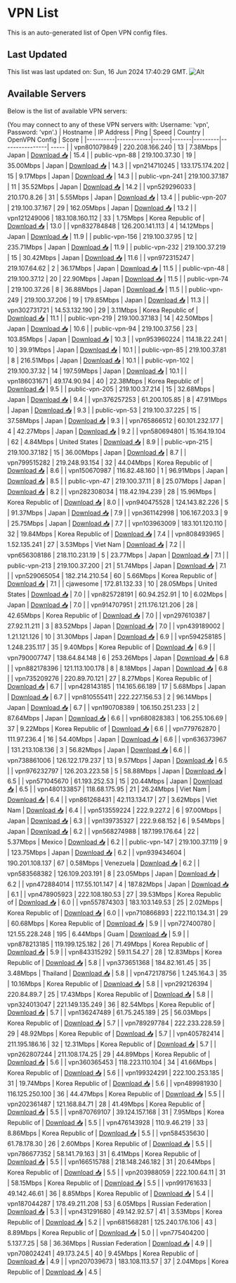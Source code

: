 # VPN List

This is an auto-generated list of Open VPN config files.

## Last Updated

This list was last updated on: Sun, 16 Jun 2024 17:40:29 GMT.
![Alt](https://repobeats.axiom.co/api/embed/186b98318ef1479477931607c1ad7d823f12451f.svg "Repobeats analytics image")

## Available Servers

Below is the list of available VPN servers:

(You may connect to any of these VPN servers with: Username: 'vpn', Password: 'vpn'.)
| Hostname | IP Address | Ping | Speed | Country | OpenVPN Config | Score |
|----------|------------|------|-------|---------|----------------| ----- |
| vpn801079849 | 220.208.166.240 | 13 | 7.38Mbps | Japan | [Download 📥](./configs/server_0_JP.ovpn) | 15.4 |
| public-vpn-88 | 219.100.37.30 | 19 | 35.00Mbps | Japan | [Download 📥](./configs/server_1_JP.ovpn) | 14.3 |
| vpn214710245 | 133.175.174.202 | 15 | 9.17Mbps | Japan | [Download 📥](./configs/server_2_JP.ovpn) | 14.3 |
| public-vpn-241 | 219.100.37.187 | 11 | 35.52Mbps | Japan | [Download 📥](./configs/server_3_JP.ovpn) | 14.2 |
| vpn529296033 | 210.170.8.26 | 31 | 5.55Mbps | Japan | [Download 📥](./configs/server_4_JP.ovpn) | 13.4 |
| public-vpn-207 | 219.100.37.167 | 29 | 162.05Mbps | Japan | [Download 📥](./configs/server_5_JP.ovpn) | 13.2 |
| vpn121249006 | 183.108.160.112 | 33 | 1.75Mbps | Korea Republic of | [Download 📥](./configs/server_6_KR.ovpn) | 13.0 |
| vpn832784848 | 126.200.141.113 | 4 | 14.12Mbps | Japan | [Download 📥](./configs/server_7_JP.ovpn) | 11.9 |
| public-vpn-156 | 219.100.37.95 | 12 | 235.71Mbps | Japan | [Download 📥](./configs/server_8_JP.ovpn) | 11.9 |
| public-vpn-232 | 219.100.37.219 | 15 | 30.42Mbps | Japan | [Download 📥](./configs/server_9_JP.ovpn) | 11.6 |
| vpn972315247 | 219.107.64.62 | 2 | 36.17Mbps | Japan | [Download 📥](./configs/server_10_JP.ovpn) | 11.5 |
| public-vpn-48 | 219.100.37.12 | 20 | 22.90Mbps | Japan | [Download 📥](./configs/server_11_JP.ovpn) | 11.5 |
| public-vpn-74 | 219.100.37.26 | 8 | 36.88Mbps | Japan | [Download 📥](./configs/server_12_JP.ovpn) | 11.5 |
| public-vpn-249 | 219.100.37.206 | 19 | 179.85Mbps | Japan | [Download 📥](./configs/server_13_JP.ovpn) | 11.3 |
| vpn302731721 | 14.53.132.190 | 29 | 3.11Mbps | Korea Republic of | [Download 📥](./configs/server_14_KR.ovpn) | 11.1 |
| public-vpn-219 | 219.100.37.183 | 14 | 42.50Mbps | Japan | [Download 📥](./configs/server_15_JP.ovpn) | 10.6 |
| public-vpn-94 | 219.100.37.56 | 23 | 103.85Mbps | Japan | [Download 📥](./configs/server_16_JP.ovpn) | 10.3 |
| vpn953960224 | 114.18.22.241 | 10 | 39.91Mbps | Japan | [Download 📥](./configs/server_17_JP.ovpn) | 10.1 |
| public-vpn-85 | 219.100.37.81 | 8 | 216.51Mbps | Japan | [Download 📥](./configs/server_18_JP.ovpn) | 10.1 |
| public-vpn-102 | 219.100.37.32 | 14 | 197.59Mbps | Japan | [Download 📥](./configs/server_19_JP.ovpn) | 10.1 |
| vpn186031671 | 49.174.90.94 | 40 | 22.38Mbps | Korea Republic of | [Download 📥](./configs/server_20_KR.ovpn) | 9.5 |
| public-vpn-205 | 219.100.37.214 | 15 | 32.68Mbps | Japan | [Download 📥](./configs/server_21_JP.ovpn) | 9.4 |
| vpn376257253 | 61.200.105.85 | 8 | 47.91Mbps | Japan | [Download 📥](./configs/server_22_JP.ovpn) | 9.3 |
| public-vpn-53 | 219.100.37.225 | 15 | 37.58Mbps | Japan | [Download 📥](./configs/server_23_JP.ovpn) | 9.3 |
| vpn765866512 | 60.101.232.177 | 4 | 42.27Mbps | Japan | [Download 📥](./configs/server_24_JP.ovpn) | 9.2 |
| vpn580694801 | 15.164.19.104 | 62 | 4.84Mbps | United States | [Download 📥](./configs/server_25_US.ovpn) | 8.9 |
| public-vpn-215 | 219.100.37.182 | 15 | 36.00Mbps | Japan | [Download 📥](./configs/server_26_JP.ovpn) | 8.7 |
| vpn799515282 | 219.248.93.154 | 32 | 44.04Mbps | Korea Republic of | [Download 📥](./configs/server_27_KR.ovpn) | 8.6 |
| vpn150670987 | 116.82.48.160 | 1 | 96.91Mbps | Japan | [Download 📥](./configs/server_28_JP.ovpn) | 8.5 |
| public-vpn-47 | 219.100.37.11 | 8 | 25.07Mbps | Japan | [Download 📥](./configs/server_29_JP.ovpn) | 8.2 |
| vpn282308034 | 118.42.194.239 | 28 | 15.96Mbps | Korea Republic of | [Download 📥](./configs/server_30_KR.ovpn) | 8.0 |
| vpn940475528 | 124.143.82.226 | 5 | 91.37Mbps | Japan | [Download 📥](./configs/server_31_JP.ovpn) | 7.9 |
| vpn361142998 | 106.167.203.3 | 9 | 25.75Mbps | Japan | [Download 📥](./configs/server_32_JP.ovpn) | 7.7 |
| vpn103963009 | 183.101.120.110 | 32 | 19.84Mbps | Korea Republic of | [Download 📥](./configs/server_33_KR.ovpn) | 7.4 |
| vpn808493965 | 1.52.135.241 | 27 | 3.53Mbps | Viet Nam | [Download 📥](./configs/server_34_VN.ovpn) | 7.2 |
| vpn656308186 | 218.110.231.19 | 5 | 23.77Mbps | Japan | [Download 📥](./configs/server_35_JP.ovpn) | 7.1 |
| public-vpn-213 | 219.100.37.200 | 21 | 51.74Mbps | Japan | [Download 📥](./configs/server_36_JP.ovpn) | 7.1 |
| vpn529065054 | 182.214.210.54 | 60 | 5.66Mbps | Korea Republic of | [Download 📥](./configs/server_37_KR.ovpn) | 7.1 |
| cjawesome | 172.81.132.33 | 10 | 28.05Mbps | United States | [Download 📥](./configs/server_38_US.ovpn) | 7.0 |
| vpn825728191 | 60.94.252.91 | 10 | 6.02Mbps | Japan | [Download 📥](./configs/server_39_JP.ovpn) | 7.0 |
| vpn914707951 | 211.176.121.206 | 28 | 42.65Mbps | Korea Republic of | [Download 📥](./configs/server_40_KR.ovpn) | 7.0 |
| vpn297610387 | 27.92.11.211 | 3 | 83.52Mbps | Japan | [Download 📥](./configs/server_41_JP.ovpn) | 7.0 |
| vpn439189002 | 1.21.121.126 | 10 | 31.30Mbps | Japan | [Download 📥](./configs/server_42_JP.ovpn) | 6.9 |
| vpn594258185 | 1.248.235.117 | 35 | 9.40Mbps | Korea Republic of | [Download 📥](./configs/server_43_KR.ovpn) | 6.9 |
| vpn790007747 | 138.64.84.148 | 6 | 253.26Mbps | Japan | [Download 📥](./configs/server_44_JP.ovpn) | 6.8 |
| vpn882178396 | 121.113.100.178 | 8 | 8.18Mbps | Japan | [Download 📥](./configs/server_45_JP.ovpn) | 6.8 |
| vpn735209276 | 220.89.70.121 | 27 | 8.27Mbps | Korea Republic of | [Download 📥](./configs/server_46_KR.ovpn) | 6.7 |
| vpn428143185 | 114.165.66.189 | 17 | 5.68Mbps | Japan | [Download 📥](./configs/server_47_JP.ovpn) | 6.7 |
| vpn810555411 | 222.227.156.53 | 2 | 96.14Mbps | Japan | [Download 📥](./configs/server_48_JP.ovpn) | 6.7 |
| vpn190708389 | 106.150.251.233 | 2 | 87.64Mbps | Japan | [Download 📥](./configs/server_49_JP.ovpn) | 6.6 |
| vpn680828383 | 106.255.106.69 | 37 | 9.22Mbps | Korea Republic of | [Download 📥](./configs/server_50_KR.ovpn) | 6.6 |
| vpn779762870 | 111.97.236.4 | 16 | 54.40Mbps | Japan | [Download 📥](./configs/server_51_JP.ovpn) | 6.6 |
| vpn636373967 | 131.213.108.136 | 3 | 56.82Mbps | Japan | [Download 📥](./configs/server_52_JP.ovpn) | 6.6 |
| vpn738861006 | 126.122.179.237 | 13 | 9.57Mbps | Japan | [Download 📥](./configs/server_53_JP.ovpn) | 6.5 |
| vpn976232797 | 126.203.223.58 | 5 | 58.88Mbps | Japan | [Download 📥](./configs/server_54_JP.ovpn) | 6.5 |
| vpn571045670 | 61.193.252.53 | 15 | 20.44Mbps | Japan | [Download 📥](./configs/server_55_JP.ovpn) | 6.5 |
| vpn480133857 | 118.68.175.95 | 21 | 26.24Mbps | Viet Nam | [Download 📥](./configs/server_56_VN.ovpn) | 6.4 |
| vpn861268431 | 42.113.134.17 | 27 | 3.62Mbps | Viet Nam | [Download 📥](./configs/server_57_VN.ovpn) | 6.4 |
| vpn513559224 | 222.9.227.2 | 6 | 97.00Mbps | Japan | [Download 📥](./configs/server_58_JP.ovpn) | 6.3 |
| vpn139735327 | 222.9.68.152 | 6 | 9.54Mbps | Japan | [Download 📥](./configs/server_59_JP.ovpn) | 6.2 |
| vpn568274988 | 187.199.176.64 | 22 | 5.37Mbps | Mexico | [Download 📥](./configs/server_60_MX.ovpn) | 6.2 |
| public-vpn-147 | 219.100.37.119 | 9 | 123.75Mbps | Japan | [Download 📥](./configs/server_61_JP.ovpn) | 6.2 |
| vpn939434604 | 190.201.108.137 | 67 | 0.58Mbps | Venezuela | [Download 📥](./configs/server_62_VE.ovpn) | 6.2 |
| vpn583568382 | 126.109.203.191 | 8 | 23.05Mbps | Japan | [Download 📥](./configs/server_63_JP.ovpn) | 6.2 |
| vpn472884014 | 117.55.101.147 | 4 | 187.82Mbps | Japan | [Download 📥](./configs/server_64_JP.ovpn) | 6.1 |
| vpn478905923 | 222.108.180.53 | 27 | 39.53Mbps | Korea Republic of | [Download 📥](./configs/server_65_KR.ovpn) | 6.0 |
| vpn557874303 | 183.103.149.53 | 25 | 2.02Mbps | Korea Republic of | [Download 📥](./configs/server_66_KR.ovpn) | 6.0 |
| vpn710866893 | 222.110.134.31 | 29 | 60.68Mbps | Korea Republic of | [Download 📥](./configs/server_67_KR.ovpn) | 5.9 |
| vpn727400780 | 121.55.228.248 | 195 | 6.44Mbps | Guam | [Download 📥](./configs/server_68_GU.ovpn) | 5.9 |
| vpn878213185 | 119.199.125.182 | 26 | 71.49Mbps | Korea Republic of | [Download 📥](./configs/server_69_KR.ovpn) | 5.9 |
| vpn843315292 | 59.11.54.27 | 28 | 12.83Mbps | Korea Republic of | [Download 📥](./configs/server_70_KR.ovpn) | 5.8 |
| vpn373651368 | 184.82.161.45 | 35 | 3.48Mbps | Thailand | [Download 📥](./configs/server_71_TH.ovpn) | 5.8 |
| vpn472178756 | 1.245.164.3 | 35 | 10.16Mbps | Korea Republic of | [Download 📥](./configs/server_72_KR.ovpn) | 5.8 |
| vpn292126394 | 220.84.89.7 | 25 | 17.43Mbps | Korea Republic of | [Download 📥](./configs/server_73_KR.ovpn) | 5.8 |
| vpn324013047 | 221.149.135.249 | 36 | 82.54Mbps | Korea Republic of | [Download 📥](./configs/server_74_KR.ovpn) | 5.7 |
| vpn136247489 | 61.75.245.189 | 25 | 56.03Mbps | Korea Republic of | [Download 📥](./configs/server_75_KR.ovpn) | 5.7 |
| vpn789297784 | 222.233.228.59 | 29 | 48.92Mbps | Korea Republic of | [Download 📥](./configs/server_76_KR.ovpn) | 5.7 |
| vpn405782414 | 211.195.186.16 | 32 | 12.31Mbps | Korea Republic of | [Download 📥](./configs/server_77_KR.ovpn) | 5.7 |
| vpn262807244 | 211.108.174.25 | 29 | 44.89Mbps | Korea Republic of | [Download 📥](./configs/server_78_KR.ovpn) | 5.6 |
| vpn360365453 | 118.223.110.104 | 34 | 41.66Mbps | Korea Republic of | [Download 📥](./configs/server_79_KR.ovpn) | 5.6 |
| vpn199324291 | 222.100.253.185 | 31 | 19.74Mbps | Korea Republic of | [Download 📥](./configs/server_80_KR.ovpn) | 5.6 |
| vpn489981930 | 116.125.250.100 | 36 | 44.47Mbps | Korea Republic of | [Download 📥](./configs/server_81_KR.ovpn) | 5.5 |
| vpn202361487 | 121.168.84.71 | 28 | 41.49Mbps | Korea Republic of | [Download 📥](./configs/server_82_KR.ovpn) | 5.5 |
| vpn870769107 | 39.124.157.168 | 31 | 7.95Mbps | Korea Republic of | [Download 📥](./configs/server_83_KR.ovpn) | 5.5 |
| vpn476143928 | 110.9.46.219 | 33 | 8.86Mbps | Korea Republic of | [Download 📥](./configs/server_84_KR.ovpn) | 5.5 |
| vpn584535630 | 61.78.178.30 | 26 | 2.60Mbps | Korea Republic of | [Download 📥](./configs/server_85_KR.ovpn) | 5.5 |
| vpn786677352 | 58.141.79.163 | 31 | 6.41Mbps | Korea Republic of | [Download 📥](./configs/server_86_KR.ovpn) | 5.5 |
| vpn166515788 | 218.148.246.182 | 31 | 20.64Mbps | Korea Republic of | [Download 📥](./configs/server_87_KR.ovpn) | 5.5 |
| vpn203988059 | 222.100.64.11 | 31 | 58.15Mbps | Korea Republic of | [Download 📥](./configs/server_88_KR.ovpn) | 5.5 |
| vpn991761633 | 49.142.46.61 | 36 | 8.85Mbps | Korea Republic of | [Download 📥](./configs/server_89_KR.ovpn) | 5.4 |
| vpn187044287 | 178.49.211.208 | 53 | 6.05Mbps | Russian Federation | [Download 📥](./configs/server_90_RU.ovpn) | 5.3 |
| vpn431291680 | 49.142.92.57 | 41 | 3.53Mbps | Korea Republic of | [Download 📥](./configs/server_91_KR.ovpn) | 5.2 |
| vpn681568281 | 125.240.176.106 | 43 | 8.89Mbps | Korea Republic of | [Download 📥](./configs/server_92_KR.ovpn) | 5.0 |
| vpn775404200 | 5.137.7.25 | 58 | 36.36Mbps | Russian Federation | [Download 📥](./configs/server_93_RU.ovpn) | 4.9 |
| vpn708024241 | 49.173.24.5 | 40 | 9.45Mbps | Korea Republic of | [Download 📥](./configs/server_94_KR.ovpn) | 4.9 |
| vpn207039673 | 183.108.113.57 | 37 | 2.04Mbps | Korea Republic of | [Download 📥](./configs/server_95_KR.ovpn) | 4.5 |
